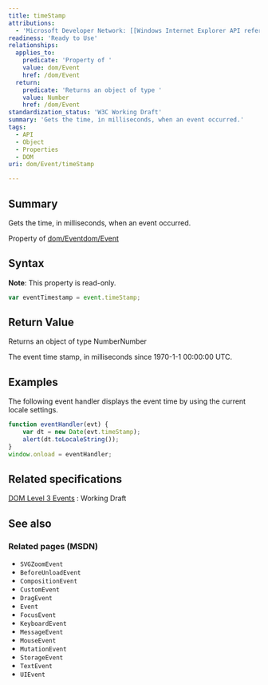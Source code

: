 ```yaml
---
title: timeStamp
attributions:
  - 'Microsoft Developer Network: [[Windows Internet Explorer API reference](http://msdn.microsoft.com/en-us/library/ie/hh828809%28v=vs.85%29.aspx) Article]'
readiness: 'Ready to Use'
relationships:
  applies_to:
    predicate: 'Property of '
    value: dom/Event
    href: /dom/Event
  return:
    predicate: 'Returns an object of type '
    value: Number
    href: /dom/Event
standardization_status: 'W3C Working Draft'
summary: 'Gets the time, in milliseconds, when an event occurred.'
tags:
  - API
  - Object
  - Properties
  - DOM
uri: dom/Event/timeStamp

---
```

## <span>Summary</span>

Gets the time, in milliseconds, when an event occurred.

Property of [dom/Event](/dom/Event)[dom/Event](/dom/Event)

## <span>Syntax</span>

**Note**: This property is read-only.

``` js
var eventTimestamp = event.timeStamp;
```

## <span>Return Value</span>

Returns an object of type NumberNumber

The event time stamp, in milliseconds since 1970-1-1 00:00:00 UTC.

## <span>Examples</span>

The following event handler displays the event time by using the current locale settings.

``` js
function eventHandler(evt) {
    var dt = new Date(evt.timeStamp);
    alert(dt.toLocaleString());
}
window.onload = eventHandler;
```

## <span>Related specifications</span>

[DOM Level 3 Events](http://www.w3.org/TR/DOM-Level-3-Events/)
:   Working Draft

## <span>See also</span>

### <span>Related pages (MSDN)</span>

-   `SVGZoomEvent`
-   `BeforeUnloadEvent`
-   `CompositionEvent`
-   `CustomEvent`
-   `DragEvent`
-   `Event`
-   `FocusEvent`
-   `KeyboardEvent`
-   `MessageEvent`
-   `MouseEvent`
-   `MutationEvent`
-   `StorageEvent`
-   `TextEvent`
-   `UIEvent`
